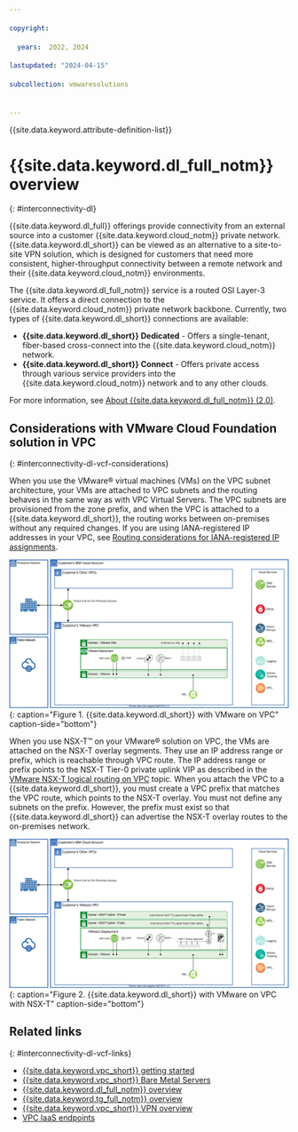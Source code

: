 ```yaml
---

copyright:

  years:  2022, 2024

lastupdated: "2024-04-15"

subcollection: vmwaresolutions


---
```


{{site.data.keyword.attribute-definition-list}}

# {{site.data.keyword.dl_full_notm}} overview
{: #interconnectivity-dl}

{{site.data.keyword.dl_full}} offerings provide connectivity from an external source into a customer {{site.data.keyword.cloud_notm}} private network. {{site.data.keyword.dl_short}} can be viewed as an alternative to a site-to-site VPN solution, which is designed for customers that need more consistent, higher-throughput connectivity between a remote network and their {{site.data.keyword.cloud_notm}} environments.

The {{site.data.keyword.dl_full_notm}} service is a routed OSI Layer-3 service. It offers a direct connection to the {{site.data.keyword.cloud_notm}} private network backbone. Currently, two types of {{site.data.keyword.dl_short}} connections are available:

* **{{site.data.keyword.dl_short}} Dedicated** - Offers a single-tenant, fiber-based cross-connect into the {{site.data.keyword.cloud_notm}} network.
* **{{site.data.keyword.dl_short}} Connect** - Offers private access through various service providers into the {{site.data.keyword.cloud_notm}} network and to any other clouds.

For more information, see [About {{site.data.keyword.dl_full_notm}} (2.0)](/docs/dl?topic=dl-dl-about).

## Considerations with VMware Cloud Foundation solution in VPC
{: #interconnectivity-dl-vcf-considerations}

When you use the VMware® virtual machines (VMs) on the VPC subnet architecture, your VMs are attached to VPC subnets and the routing behaves in the same way as with VPC Virtual Servers. The VPC subnets are provisioned from the zone prefix, and when the VPC is attached to a {{site.data.keyword.dl_short}}, the routing works between on-premises without any required changes. If you are using IANA-registered IP addresses in your VPC, see [Routing considerations for IANA-registered IP assignments](/docs/vpc?topic=vpc-interconnectivity#routing-considerations-iana).

![Direct Link with VMware on VPC](../../images/vpc-vcf-diagrams-dl-sub-arch.svg "Direct Link with VMware on VPC"){: caption="Figure 1. {{site.data.keyword.dl_short}} with VMware on VPC" caption-side="bottom"}

When you use NSX-T™ on your VMware® solution on VPC, the VMs are attached on the NSX-T overlay segments. They use an IP address range or prefix, which is reachable through VPC route. The IP address range or prefix points to the NSX-T Tier-0 private uplink VIP as described in the [VMware NSX-T logical routing on VPC](/docs/vmwaresolutions?topic=vmwaresolutions-vpc-vcf-nsx-t-vpc-routing) topic. When you attach the VPC to a {{site.data.keyword.dl_short}}, you must create a VPC prefix that matches the VPC route, which points to the NSX-T overlay. You must not define any subnets on the prefix. However, the prefix must exist so that {{site.data.keyword.dl_short}} can advertise the NSX-T overlay routes to the on-premises network.

![Direct Link with VMware on VPC with NSX-T](../../images/vpc-vcf-diagrams-dl-nsx-t-arch.svg "Direct Link with VMware on VPC with NSX-T"){: caption="Figure 2. {{site.data.keyword.dl_short}} with VMware on VPC with NSX-T" caption-side="bottom"}

## Related links
{: #interconnectivity-dl-vcf-links}

* [{{site.data.keyword.vpc_short}} getting started](/docs/vpc?topic=vpc-getting-started)
* [{{site.data.keyword.vpc_short}} Bare Metal Servers](/docs/vpc?topic=vpc-planning-for-bare-metal-servers)
* [{{site.data.keyword.dl_full_notm}} overview](/docs/dl?topic=dl-get-started-with-ibm-cloud-dl)
* [{{site.data.keyword.tg_full_notm}} overview](/docs/transit-gateway?topic=transit-gateway-getting-started)
* [{{site.data.keyword.vpc_short}} VPN overview](/docs/vpc?topic=vpc-vpn-overview)
* [VPC IaaS endpoints](/docs/vpc?topic=vpc-service-endpoints-for-vpc#infrastructure-as-a-service-iaas-endpoints)
